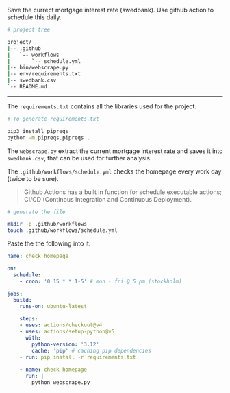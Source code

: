 Save the currect mortgage interest rate (swedbank). Use github action to schedule this daily. 

```sh
# project tree

project/
|-- .github
|   `-- workflows
|       `-- schedule.yml
|-- bin/webscrape.py
|-- env/requirements.txt
|-- swedbank.csv
`-- README.md
```

---

The `requirements.txt` contains all the libraries used for the project. 

```sh
# To generate requirements.txt

pip3 install pipreqs
python -m pipreqs.pipreqs .
```

The `webscrape.py` extract the current mortgage interest rate and saves it into `swedbank.csv`, that can be used for further analysis.

The `.github/workflows/schedule.yml` checks the homepage every work day (twice to be sure). 

>Github Actions has a built in function for schedule executable actions; CI/CD (Continous Integration and Continuous Deployment).

```sh
# generate the file

mkdir -p .github/workflows
touch .github/workflows/schedule.yml
```

Paste the the following into it:

```yml
name: check homepage

on:
  schedule:
    - cron: '0 15 * * 1-5' # mon - fri @ 5 pm (stockholm)

jobs:
  build:
    runs-on: ubuntu-latest

    steps:
    - uses: actions/checkout@v4
    - uses: actions/setup-python@v5
      with:
        python-version: '3.12'
        cache: 'pip' # caching pip dependencies
    - run: pip install -r requirements.txt
    
    - name: check homepage
      run: |
        python webscrape.py
```

